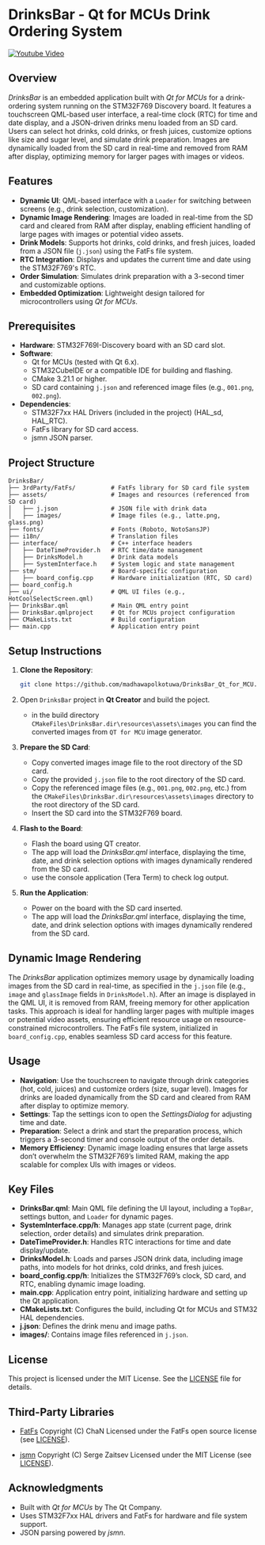 # DrinksBar - Qt for MCUs Drink Ordering System

 [![Youtube Video](https://img.youtube.com/vi/7Y5nrDg19DA/0.jpg)](https://www.youtube.com/watch?v=7Y5nrDg19DA) 

## Overview
*DrinksBar* is an embedded application built with *Qt for MCUs* for a drink-ordering system running on the STM32F769 Discovery board. It features a touchscreen QML-based user interface, a real-time clock (RTC) for time and date display, and a JSON-driven drinks menu loaded from an SD card. Users can select hot drinks, cold drinks, or fresh juices, customize options like size and sugar level, and simulate drink preparation. Images are dynamically loaded from the SD card in real-time and removed from RAM after display, optimizing memory for larger pages with images or videos.

## Features
- **Dynamic UI**: QML-based interface with a `Loader` for switching between screens (e.g., drink selection, customization).
- **Dynamic Image Rendering**: Images are loaded in real-time from the SD card and cleared from RAM after display, enabling efficient handling of large pages with images or potential video assets.
- **Drink Models**: Supports hot drinks, cold drinks, and fresh juices, loaded from a JSON file (`j.json`) using the FatFs file system.
- **RTC Integration**: Displays and updates the current time and date using the STM32F769's RTC.
- **Order Simulation**: Simulates drink preparation with a 3-second timer and customizable options.
- **Embedded Optimization**: Lightweight design tailored for microcontrollers using *Qt for MCUs*.

## Prerequisites
- **Hardware**: STM32F769I-Discovery board with an SD card slot.
- **Software**:
  - Qt for MCUs (tested with Qt 6.x).
  - STM32CubeIDE or a compatible IDE for building and flashing.
  - CMake 3.21.1 or higher.
  - SD card containing `j.json` and referenced image files (e.g., `001.png`, `002.png`).
- **Dependencies**:
  - STM32F7xx HAL Drivers (included in the project) (HAL_sd, HAL_RTC).
  - FatFs library for SD card access.
  - jsmn JSON parser.

## Project Structure
```
DrinksBar/
├── 3rdParty/FatFs/          # FatFs library for SD card file system
├── assets/                  # Images and resources (referenced from SD card)
│   ├── j.json               # JSON file with drink data
│   ├── images/              # Image files (e.g., latte.png, glass.png)
├── fonts/                   # Fonts (Roboto, NotoSansJP)
├── i18n/                    # Translation files
├── interface/               # C++ interface headers
│   ├── DateTimeProvider.h   # RTC time/date management
│   ├── DrinksModel.h        # Drink data models
│   ├── SystemInterface.h    # System logic and state management
├── stm/                     # Board-specific configuration
│   ├── board_config.cpp     # Hardware initialization (RTC, SD card)
├── board_config.h
├── ui/                      # QML UI files (e.g., HotCoolSelectScreen.qml)
├── DrinksBar.qml            # Main QML entry point
├── DrinksBar.qmlproject     # Qt for MCUs project configuration
├── CMakeLists.txt           # Build configuration
├── main.cpp                 # Application entry point
```

## Setup Instructions

1. **Clone the Repository**:
   ```bash
   git clone https://github.com/madhawapolkotuwa/DrinksBar_Qt_for_MCU.git
   ```

2. Open `DrinksBar` project in **Qt Creator** and build the poject.
    - in the build directory `CMakeFiles\DrinksBar.dir\resources\assets\images` you can find the converted images from `QT for MCU` image generator.
    

3. **Prepare the SD Card**:
   - Copy converted images image file to the root directory of the SD card. 
   - Copy the provided `j.json` file to the root directory of the SD card. 
   - Copy the referenced image files (e.g., `001.png`, `002.png`, etc.) from the `CMakeFiles\DrinksBar.dir\resources\assets\images` directory to the root directory of the SD card.
   - Insert the SD card into the STM32F769 board.

4. **Flash to the Board**:
   - Flash the board using QT creator.
   - The app will load the *DrinksBar.qml* interface, displaying the time, date, and drink selection options with images dynamically rendered from the SD card.
   - use the console application (Tera Term) to check log output.

5. **Run the Application**:
   - Power on the board with the SD card inserted.
   - The app will load the *DrinksBar.qml* interface, displaying the time, date, and drink selection options with images dynamically rendered from the SD card.

## Dynamic Image Rendering
The *DrinksBar* application optimizes memory usage by dynamically loading images from the SD card in real-time, as specified in the `j.json` file (e.g., `image` and `glassImage` fields in `DrinksModel.h`). After an image is displayed in the QML UI, it is removed from RAM, freeing memory for other application tasks. This approach is ideal for handling larger pages with multiple images or potential video assets, ensuring efficient resource usage on resource-constrained microcontrollers. The FatFs file system, initialized in `board_config.cpp`, enables seamless SD card access for this feature.

## Usage
- **Navigation**: Use the touchscreen to navigate through drink categories (hot, cold, juices) and customize orders (size, sugar level). Images for drinks are loaded dynamically from the SD card and cleared from RAM after display to optimize memory.
- **Settings**: Tap the settings icon to open the *SettingsDialog* for adjusting time and date.
- **Preparation**: Select a drink and start the preparation process, which triggers a 3-second timer and console output of the order details.
- **Memory Efficiency**: Dynamic image loading ensures that large assets don’t overwhelm the STM32F769’s limited RAM, making the app scalable for complex UIs with images or videos.

## Key Files
- **DrinksBar.qml**: Main QML file defining the UI layout, including a `TopBar`, settings button, and `Loader` for dynamic pages.
- **SystemInterface.cpp/h**: Manages app state (current page, drink selection, order details) and simulates drink preparation.
- **DateTimeProvider.h**: Handles RTC interactions for time and date display/update.
- **DrinksModel.h**: Loads and parses JSON drink data, including image paths, into models for hot drinks, cold drinks, and fresh juices.
- **board_config.cpp/h**: Initializes the STM32F769’s clock, SD card, and RTC, enabling dynamic image loading.
- **main.cpp**: Application entry point, initializing hardware and setting up the Qt application.
- **CMakeLists.txt**: Configures the build, including Qt for MCUs and STM32 HAL dependencies.
- **j.json**: Defines the drink menu and image paths.
- **images/**: Contains image files referenced in `j.json`.


## License
This project is licensed under the MIT License. See the [LICENSE](LICENSE.txt) file for details.

## Third-Party Libraries
   - [FatFs](http://elm-chan.org/fsw/ff/00index_e.html) Copyright (C) ChaN
     Licensed under the FatFs open source license (see [LICENSE](3rdParty/FatFs/LICENSE.txt)).

   - [jsmn](https://github.com/zserge/jsmn)  Copyright (C) Serge Zaitsev 
     Licensed under the MIT License (see [LICENSE](jsmn/LICENSE.txt)).

## Acknowledgments
- Built with *Qt for MCUs* by The Qt Company.
- Uses STM32F7xx HAL drivers and FatFs for hardware and file system support.
- JSON parsing powered by *jsmn*.
